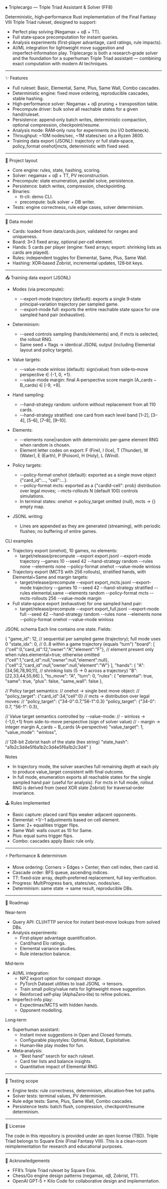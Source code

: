 ♠️ Triplecargo — Triple Triad Assistant & Solver (FF8)


Deterministic, high‑performance Rust implementation of the Final Fantasy VIII Triple Triad ruleset, designed to support:


- Perfect play solving (Negamax + αβ + TT).
- Full state‑space precomputation for instant queries.
- Analysis experiments (first‑player advantage, card ratings, rule impacts).
- AI/ML integration for lightweight move suggestion and imperfect‑information play.
Triplecargo is both a research‑grade solver and the foundation for a superhuman Triple Triad assistant — combining exact computation with modern AI techniques.


---

✨ Features

- Full ruleset: Basic, Elemental, Same, Plus, Same Wall, Combo cascades.
- Deterministic engine: fixed move ordering, reproducible cascades, stable hashing.
- High‑performance solver: Negamax + αβ pruning + transposition table.
- Precompute driver: bulk solve all reachable states for a given hand/ruleset.
- Persistence: append‑only batch writes, deterministic compaction, optional compression, checkpoint/resume.
- Analysis mode: RAM‑only runs for experiments (no I/O bottleneck).
- Throughput: ~10M nodes/sec, ~1M states/sec on a Ryzen 3600.
- Training data export (JSONL): trajectory or full state‑space, policy_format onehot|mcts, deterministic with fixed seed.

---

📂 Project layout

- Core engine: rules, state, hashing, scoring.
- Solver: negamax + αβ + TT, PV reconstruction.
- Precompute: state enumeration, parallel solve, persistence.
- Persistence: batch writes, compression, checkpointing.
- Binaries:
	- tt-cli: demo CLI.
	- precompute: bulk solver + DB writer.
- Tests: engine correctness, rule edge cases, solver determinism.

---

🧮 Data model

- Cards: loaded from data/cards.json, validated for ranges and uniqueness.
- Board: 3×3 fixed array, optional per‑cell element.
- Hands: 5 cards per player (engine: fixed arrays; export: shrinking lists as cards are played).
- Rules: independent toggles for Elemental, Same, Plus, Same Wall.
- Hashing: XOR‑based Zobrist, incremental updates, 128‑bit keys.

---
 
📤 Training data export (JSONL)

- Modes (via precompute):
  - --export-mode trajectory (default): exports a single 9‑state principal‑variation trajectory per sampled game.
  - --export-mode full: exports the entire reachable state space for one sampled hand pair (exhaustive).

- Determinism:
  - --seed controls sampling (hands/elements) and, if mcts is selected, the rollout RNG.
  - Same seed + flags → identical JSONL output (including Elemental layout and policy targets).

- Value targets:
  - --value-mode winloss (default): sign(value) from side‑to‑move perspective ∈ {-1, 0, +1}.
  - --value-mode margin: final A‑perspective score margin (A_cards − B_cards) ∈ [-9, +9].

- Hand sampling:
  - --hand-strategy random: uniform without replacement from all 110 cards.
  - --hand-strategy stratified: one card from each level band [1–2], [3–4], [5–6], [7–8], [9–10].

- Elements:
  - --elements none|random with deterministic per‑game element RNG when random is chosen.
  - Element letter codes on export: F (Fire), I (Ice), T (Thunder), W (Water), E (Earth), P (Poison), H (Holy), L (Wind).

- Policy targets:
  - --policy-format onehot (default): exported as a single move object {"card_id":..., "cell":...}.
  - --policy-format mcts: exported as a {"cardId-cell": prob} distribution over legal moves; --mcts-rollouts N (default 100) controls simulations.
  - In terminal states: onehot → policy_target omitted (null), mcts → {} empty map.

- JSONL writing:
  - Lines are appended as they are generated (streaming), with periodic flushes; no buffering of entire games.

CLI examples
- Trajectory export (onehot), 10 games, no elements:
  - target/release/precompute --export export.jsonl --export-mode trajectory --games 10 --seed 42 --hand-strategy random --rules none --elements none --policy-format onehot --value-mode winloss
- Trajectory export (MCTS with 256 rollouts), stratified hands, with Elemental+Same and margin targets:
  - target/release/precompute --export export_mcts.jsonl --export-mode trajectory --games 10 --seed 42 --hand-strategy stratified --rules elemental,same --elements random --policy-format mcts --mcts-rollouts 256 --value-mode margin
- Full state‑space export (exhaustive) for one sampled hand pair:
  - target/release/precompute --export export_full.jsonl --export-mode full --seed 42 --hand-strategy random --rules none --elements none --policy-format onehot --value-mode winloss

JSONL schema
Each line contains one state. Fields:

{
  "game_id": 12,                // sequential per sampled game (trajectory); full mode uses 0
  "state_idx": 0,               // 0..8 within a game trajectory (equals "turn")
  "board": [
    {"cell":0,"card_id":12,"owner":"A","element":"F"}, // element present only when rules.elemental=true; otherwise omitted
    {"cell":1,"card_id":null,"owner":null,"element":null},
    {"cell":2,"card_id":null,"owner":null,"element":"W"}
  ],
  "hands": {
    "A": [34,56,78,90,11],      // shrinking lists (5 → 0 across a trajectory)
    "B": [22,33,44,55,66]
  },
  "to_move": "A",
  "turn": 0,
  "rules": {
    "elemental": true,
    "same": true,
    "plus": false,
    "same_wall": false
  },

  // Policy target semantics:
  // onehot → single best move object:
  //   "policy_target": {"card_id":34,"cell":0}
  // mcts → distribution over legal moves:
  //   "policy_target": {"34-0":0.7,"56-1":0.3}
  "policy_target": {"34-0": 0.7, "56-1": 0.3},

  // Value target semantics controlled by --value-mode:
  // - winloss → {-1,0,+1} from side-to-move perspective (sign of solver value)
  // - margin  → integer margin A_cards − B_cards (A-perspective)
  "value_target": 1,
  "value_mode": "winloss",

  // 128-bit Zobrist hash of the state (hex string)
  "state_hash": "a1b2c3d4e5f6a1b2c3d4e5f6a1b2c3d4"
}

Notes
- In trajectory mode, the solver searches full remaining depth at each ply to produce value_target consistent with final outcome.
- In full mode, enumeration exports all reachable states for the single sampled hand pair (useful for analysis). For mcts in full mode, rollout RNG is derived from (seed XOR state Zobrist) for traversal‑order invariance.

🕹️ Rules implemented

- Basic capture: placed card flips weaker adjacent opponents.
- Elemental: +1/−1 adjustments based on cell element.
- Same: 2+ equalities trigger flips.
- Same Wall: walls count as 10 for Same.
- Plus: equal sums trigger flips.
- Combo: cascades apply Basic rule only.

---

⚡ Performance & determinism

- Move ordering: Corners > Edges > Center, then cell index, then card id.
- Cascade order: BFS queue, ascending indices.
- TT: fixed‑size array, depth‑preferred replacement, full key verification.
- Progress: MultiProgress bars, states/sec, nodes/sec.
- Determinism: same state → same result, reproducible DBs.

---

🔮 Roadmap

Near‑term

- Query API: CLI/HTTP service for instant best‑move lookups from solved DBs.
- Analysis experiments:
	- First‑player advantage quantification.
	- Card/hand Elo ratings.
	- Elemental variance studies.
	- Rule interaction balance.

Mid‑term

- AI/ML integration:
	- NPZ export option for compact storage.
	- PyTorch Dataset utilities to load JSONL → tensors.
	- Train small policy/value nets for lightweight move suggestion.
	- Reinforced self‑play (AlphaZero‑lite) to refine policies.
- Imperfect‑info play:
	- Expectimax/MCTS with hidden hands.
	- Opponent modelling.

Long‑term

- Superhuman assistant:
	- Instant move suggestions in Open and Closed formats.
	- Configurable playstyles: Optimal, Robust, Exploitative.
	- Human‑like play modes for fun.
- Meta‑analysis:
	- “Best hand” search for each ruleset.
	- Card tier lists and balance insights.
	- Quantitative impact of Elemental RNG.

---

🧪 Testing scope

- Engine tests: rule correctness, determinism, allocation‑free hot paths.
- Solver tests: terminal values, PV determinism.
- Rule edge tests: Same, Plus, Same Wall, Combo cascades.
- Persistence tests: batch flush, compression, checkpoint/resume determinism.

---

📜 License


The code in this repository is provided under an open license (TBD).
Triple Triad belongs to Square Enix (Final Fantasy VIII). This is a clean‑room reimplementation for research and educational purposes.


---

🙏 Acknowledgements

- FF8’s Triple Triad ruleset by Square Enix.
- Chess/Go engine design patterns (negamax, αβ, Zobrist, TT).
- OpenAI GPT‑5 + Kilo Code for collaborative design and implementation.